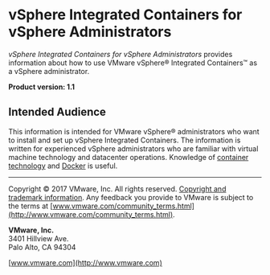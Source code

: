 # vSphere Integrated Containers for vSphere Administrators

*vSphere Integrated Containers for vSphere Administrators* provides information about how to use VMware vSphere&reg; Integrated Containers&trade; as a vSphere administrator.

**Product version: 1.1**

## Intended Audience

This information is intended for VMware vSphere&reg; administrators who want to install and set up vSphere Integrated Containers. The information is written for experienced vSphere administrators who are familiar with virtual machine technology and datacenter operations. Knowledge of [container technology](https://en.wikipedia.org/wiki/Operating-system-level_virtualization) and [Docker](https://docs.docker.com/) is useful.


----------

Copyright &copy; 2017 VMware, Inc. All rights reserved. [Copyright and trademark information](http://pubs.vmware.com/copyright-trademark.html). Any feedback you provide to VMware is subject to the terms at [www.vmware.com/community_terms.html](http://www.vmware.com/community_terms.html).

**VMware, Inc.**<br>
3401 Hillview Ave.<br>
Palo Alto, CA 94304

[www.vmware.com](http://www.vmware.com)
